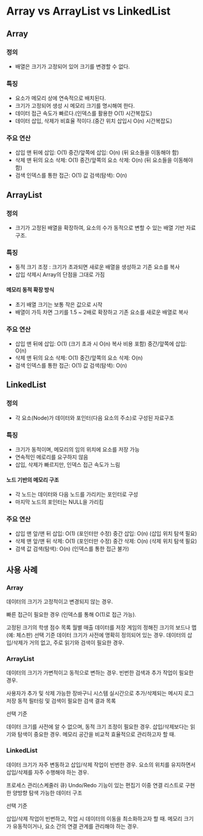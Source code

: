 # Array vs ArrayList vs LinkedList

## Array

### 정의
- 배열은 크기가 고정되어 있어 크기를 변경할 수 없다.

### 특징
- 요소가 메모리 상에 연속적으로 배치된다.
- 크기가 고정되어 생성 시 메모리 크기를 명시해여 한다.
- 데이터 접근 속도가 빠르다.(인덱스를 활용한 O(1) 시간복잡도)
- 데이터 삽입, 삭제가 비효율 적이다.(중간 위치 삽입시 O(n) 시간복잡도)

### 주요 연산
- 삽입
    맨 뒤에 삽입: O(1)
    중간/앞쪽에 삽입: O(n) (뒤 요소들을 이동해야 함)
- 삭제
    맨 뒤의 요소 삭제: O(1)
    중간/앞쪽의 요소 삭제: O(n) (뒤 요소들을 이동해야 함)
- 검색
    인덱스를 통한 접근: O(1)
    값 검색(탐색): O(n)

## ArrayList

### 정의
- 크기가 고정된 배열을 확장하여, 요소의 수가 동적으로 변할 수 있는 배열 기반 자료구조.

### 특징

- 동적 크기 조정 : 크기가 초과되면 새로운 배열을 생성하고 기존 요소를 복사
- 삽입 삭제시 Array의 단점을 그대로 가짐


#### 메모리 동적 확장 방식
- 초기 배열 크기는 보통 작은 값으로 시작
- 배열이 가득 차면 그키를 1.5 ~ 2배로 확장하고 기존 요소를 새로운 배열로 복사

### 주요 연산

- 삽입
    맨 뒤에 삽입: O(1) (크기 초과 시 O(n) 복사 비용 포함)
    중간/앞쪽에 삽입: O(n)
- 삭제
    맨 뒤의 요소 삭제: O(1)
    중간/앞쪽의 요소 삭제: O(n)
- 검색
    인덱스를 통한 접근: O(1)
    값 검색(탐색): O(n)


## LinkedList

### 정의
- 각 요소(Node)가 데이터와 포인터(다음 요소의 주소)로 구성된 자료구조

### 특징
- 크기가 동적이며, 메모리의 임의 위치에 요소를 저장 가능
- 연속적인 메로리를 요구하지 않음
- 삽입, 삭제가 빠르지만, 인덱스 접근 속도가 느림

#### 노드 기반의 메모리 구조
- 각 노드는 데이터와 다음 노드를 가리키는 포인터로 구성
- 마지막 노드의 포인터는 NULL을 가리킴

### 주요 연산
- 삽입
    맨 앞/맨 뒤 삽입: O(1) (포인터만 수정)
    중간 삽입: O(n) (삽입 위치 탐색 필요)
- 삭제
    맨 앞/맨 뒤 삭제: O(1) (포인터만 수정)
    중간 삭제: O(n) (삭제 위치 탐색 필요)
- 검색
    값 검색(탐색): O(n) (인덱스를 통한 접근 불가)


## 사용 사례

### Array

데이터의 크기가 고정적이고 변경되지 않는 경우.

빠른 접근이 필요한 경우 (인덱스를 통해 O(1)로 접근 가능).


고정된 크기의 학생 점수 목록
월별 매출 데이터를 저장
게임의 정해진 크기의 보드나 맵 (예: 체스판)
선택 기준
데이터 크기가 사전에 명확히 정의되어 있는 경우.
데이터의 삽입/삭제가 거의 없고, 주로 읽기와 검색이 필요한 경우.

### ArrayList

데이터의 크기가 가변적이고 동적으로 변하는 경우.
빈번한 검색과 추가 작업이 필요한 경우.


사용자가 추가 및 삭제 가능한 장바구니 시스템
실시간으로 추가/삭제되는 메시지 로그 저장
동적 필터링 및 검색이 필요한 검색 결과 목록

선택 기준

데이터 크기를 사전에 알 수 없으며, 동적 크기 조정이 필요한 경우.
삽입/삭제보다는 읽기와 탐색이 중요한 경우.
메모리 공간을 비교적 효율적으로 관리하고자 할 때.

### LinkedList

데이터 크기가 자주 변동하고 삽입/삭제 작업이 빈번한 경우.
요소의 위치를 유지하면서 삽입/삭제를 자주 수행해야 하는 경우.

프로세스 관리(스케줄러 큐)
Undo/Redo 기능이 있는 편집기
이중 연결 리스트로 구현한 양방향 탐색 가능한 데이터 구조

선택 기준

삽입/삭제 작업이 빈번하고, 작업 시 데이터의 이동을 최소화하고자 할 때.
메모리 크기가 유동적이거나, 요소 간의 연결 관계를 관리해야 하는 경우.